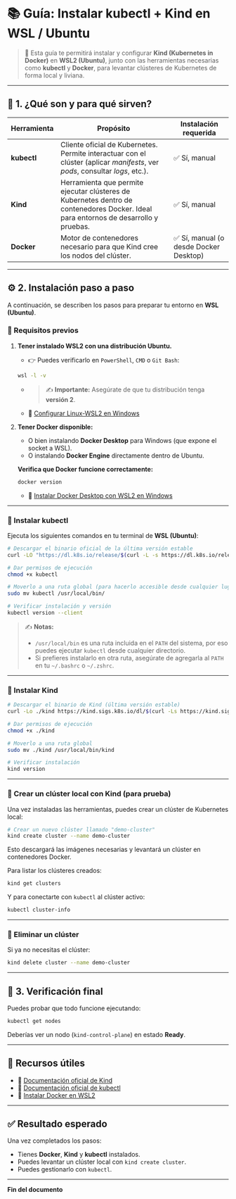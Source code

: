 # 📚 Guía: Instalar kubectl + Kind en WSL / Ubuntu

> 📖 Esta guía te permitirá instalar y configurar **Kind (Kubernetes in Docker)** en **WSL2 (Ubuntu)**, junto con las herramientas necesarias como **kubectl** y **Docker**, para levantar clústeres de Kubernetes de forma local y liviana.

---

## 🧩 1. ¿Qué son y para qué sirven?

| Herramienta | Propósito | Instalación requerida |
|--------------|------------|------------------------|
| **kubectl** | Cliente oficial de Kubernetes. Permite interactuar con el clúster (aplicar *manifests*, ver *pods*, consultar *logs*, etc.). | ✅ Sí, manual |
| **Kind** | Herramienta que permite ejecutar clústeres de Kubernetes dentro de contenedores Docker. Ideal para entornos de desarrollo y pruebas. | ✅ Sí, manual |
| **Docker** | Motor de contenedores necesario para que Kind cree los nodos del clúster. | ✅ Sí, manual (o desde Docker Desktop) |

---

## ⚙️ 2. Instalación paso a paso

A continuación, se describen los pasos para preparar tu entorno en **WSL (Ubuntu)**.

### 🔹 Requisitos previos

1. **Tener instalado WSL2 con una distribución Ubuntu.**  

   - 👉 Puedes verificarlo en `PowerShell`, `CMD` o `Git Bash`:
   ```bash
   wsl -l -v
   ```
   - > ✍️ **Importante:** Asegúrate de que tu distribución tenga **versión 2**.

   - 📄 [Configurar Linux-WSL2 en Windows](https://github.com/tejada1970/guias-desarrollo/blob/master/configuraciones/windows/configurar-linux-wsl2-en-windows.md)



2. **Tener Docker disponible:**

   - O bien instalando **Docker Desktop** para Windows (que expone el socket a WSL).
   - O instalando **Docker Engine** directamente dentro de Ubuntu.

   **Verifica que Docker funcione correctamente:**
   ```bash
   docker version
   ```

   - 📄 [Instalar Docker Desktop con WSL2 en Windows](https://github.com/tejada1970/guias-desarrollo/blob/master/requisitos/windows/instalar-docker-desktop-wsl2-en-windows.md)

---

### 🧱 Instalar kubectl

Ejecuta los siguientes comandos en tu terminal de **WSL (Ubuntu)**:

```bash
# Descargar el binario oficial de la última versión estable
curl -LO "https://dl.k8s.io/release/$(curl -L -s https://dl.k8s.io/release/stable.txt)/bin/linux/amd64/kubectl"

# Dar permisos de ejecución
chmod +x kubectl

# Moverlo a una ruta global (para hacerlo accesible desde cualquier lugar)
sudo mv kubectl /usr/local/bin/

# Verificar instalación y versión
kubectl version --client
```

> ✍️ **Notas:**
> - `/usr/local/bin` es una ruta incluida en el `PATH` del sistema, por eso puedes ejecutar `kubectl` desde cualquier directorio.
> - Si prefieres instalarlo en otra ruta, asegúrate de agregarla al `PATH` en tu `~/.bashrc` o `~/.zshrc`.

---

### 🧩 Instalar Kind

```bash
# Descargar el binario de Kind (última versión estable)
curl -Lo ./kind https://kind.sigs.k8s.io/dl/$(curl -Ls https://kind.sigs.k8s.io/dl/latest.txt)/kind-linux-amd64

# Dar permisos de ejecución
chmod +x ./kind

# Moverlo a una ruta global
sudo mv ./kind /usr/local/bin/kind

# Verificar instalación
kind version
```

---

### 🚀 Crear un clúster local con Kind (para prueba)

Una vez instaladas las herramientas, puedes crear un clúster de Kubernetes local:

```bash
# Crear un nuevo clúster llamado "demo-cluster"
kind create cluster --name demo-cluster
```

Esto descargará las imágenes necesarias y levantará un clúster en contenedores Docker.

Para listar los clústeres creados:

```bash
kind get clusters
```

Y para conectarte con `kubectl` al clúster activo:

```bash
kubectl cluster-info
```

---

### 🧹 Eliminar un clúster

Si ya no necesitas el clúster:

```bash
kind delete cluster --name demo-cluster
```

---

## 🧩 3. Verificación final

Puedes probar que todo funcione ejecutando:

```bash
kubectl get nodes
```

Deberías ver un nodo (`kind-control-plane`) en estado **Ready**.

---

## 🧰 Recursos útiles

- 📘 [Documentación oficial de Kind](https://kind.sigs.k8s.io/)
- 📗 [Documentación oficial de kubectl](https://kubernetes.io/docs/reference/kubectl/)
- 🐳 [Instalar Docker en WSL2](https://docs.docker.com/desktop/wsl/)

---

## ✅ Resultado esperado

Una vez completados los pasos:

- Tienes **Docker**, **Kind** y **kubectl** instalados.
- Puedes levantar un clúster local con `kind create cluster`.
- Puedes gestionarlo con `kubectl`.

---

**Fin del documento**
